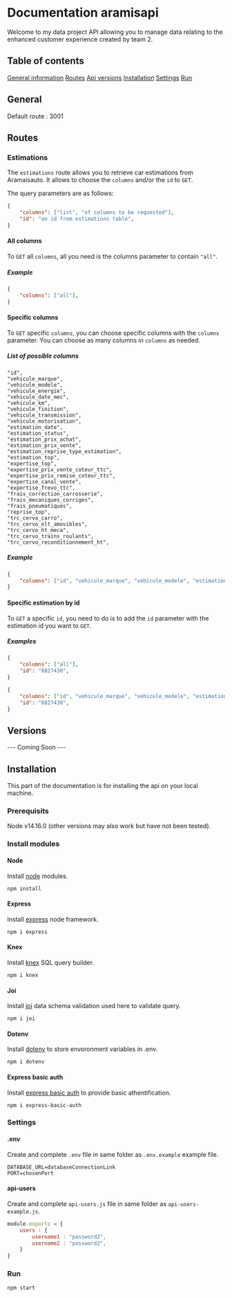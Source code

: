 # Documentation aramisapi
Welcome to my data project API allowing you to manage data relating to the enhanced customer experience created by team 2.

## Table of contents
[General information](#General)
[Routes](#Routes)
[Api versions](#Versions)
[Installation](#Installation)
[Settings](#Settings)
[Run](#Run)

## General
Default route : 3001

## Routes

### Estimations
The `estimations` route allows you to retrieve car estimations from Aramaisauto.
It allows to choose the `columns` and/or the `id` to `GET`.

The query parameters are as follows:
```json
{
    "columns": ["list", "of columns to be requested"],
    "id": "an id from estimations table",
}
```


#### All columns
To `GET` all `columns`, all you need is the columns parameter to contain `"all"`.

##### Example
```json
{
    "columns": ["all"],
}
```

#### Specific columns
To `GET` specific `columns`,  you can choose specific columns with the `columns` parameter.
You can choose as many columns in `columns` as needed.

##### List of possible columns
```
"id",
"vehicule_marque",
"vehicule_modele",
"vehicule_energie",
"vehicule_date_mec",
"vehicule_km",
"vehicule_finition",
"vehicule_transmission",
"vehicule_motorisation",
"estimation_date",
"estimation_status",
"estimation_prix_achat",
"estimation_prix_vente",
"estimation_reprise_type_estimation",
"estimation_top",
"expertise_top",
"expertise_prix_vente_coteur_ttc",
"expertise_prix_remise_coteur_ttc",
"expertise_canal_vente",
"expertise_frevo_ttc",
"frais_correction_carrosserie",
"frais_mecaniques_corriges",
"frais_pneumatiques",
"reprise_top",
"trc_cervo_carro",
"trc_cervo_elt_amovibles",
"trc_cervo_ht_meca",
"trc_cervo_trains_roulants",
"trc_cervo_reconditionnement_ht",
```

##### Example
```json
{
    "columns": ["id", "vehicule_marque", "vehicule_modele", "estimation_prix_achat"],
}
```

#### Specific estimation by id
To `GET` a specific `id`, you need to do is to add the `id` parameter with the estimation id you want to `GET`.

##### Examples
```json
{
    "columns": ["all"],
    "id": "8827430",
}
```

```json
{
    "columns": ["id", "vehicule_marque", "vehicule_modele", "estimation_prix_achat"],
    "id": "8827430",
}
```

## Versions
--- Coming Soon ---

## Installation
This part of the documentation is for installing the api on your local machine.

### Prerequisits
Node v14.16.0 (other versions may also work but have not been tested).

### Install modules

#### Node
Install [node](https://nodejs.org/en/) modules.
```
npm install
```

#### Express
Install [express](https://expressjs.com/fr/) node framework.
```
npm i express
```

#### Knex
Install [knex](http://knexjs.org/) SQL query builder.
```
npm i knex
```

#### Joi
Install [joi](https://joi.dev/api/?v=17.4.0) data schema validation used here to validate query.
```
npm i joi
```

#### Dotenv
Install [dotenv](https://www.npmjs.com/package/dotenv) to store envoronment variables in .env.
```
npm i dotenv
```

#### Express basic auth
Install [express basic auth](https://www.npmjs.com/package/express-basic-auth) to provide basic athentification.
```
npm i express-basic-auth
```

### Settings

#### .env
Create and complete `.env` file in same folder as `.env.example` example file.
```
DATABASE_URL=databaseConnectionLink
PORT=chosenPort
```

#### api-users
Create and complete `api-users.js` file in same folder as `api-users-example.js`.
```javascript
module.exports = {
    users : { 
        username1 : "password2",
        username2 : "password2",
    }
}
```

### Run
```
npm start
```